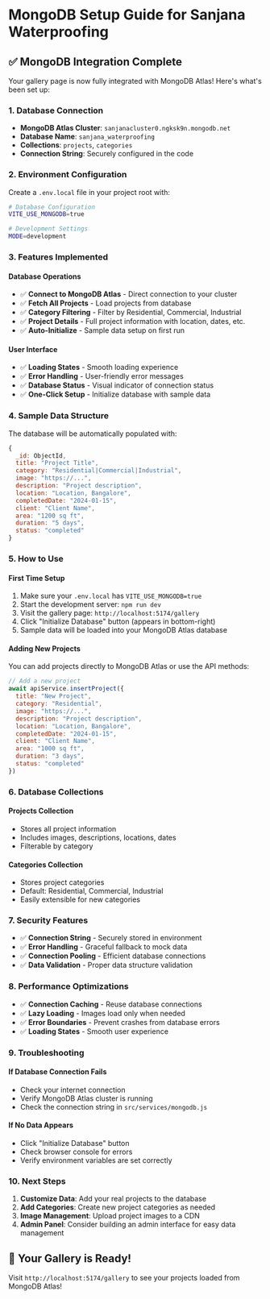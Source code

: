# MongoDB Setup Guide for Sanjana Waterproofing

## ✅ **MongoDB Integration Complete**

Your gallery page is now fully integrated with MongoDB Atlas! Here's what's been set up:

### **1. Database Connection**
- **MongoDB Atlas Cluster**: `sanjanacluster0.ngksk9n.mongodb.net`
- **Database Name**: `sanjana_waterproofing`
- **Collections**: `projects`, `categories`
- **Connection String**: Securely configured in the code

### **2. Environment Configuration**

Create a `.env.local` file in your project root with:

```bash
# Database Configuration
VITE_USE_MONGODB=true

# Development Settings
MODE=development
```

### **3. Features Implemented**

#### **Database Operations**
- ✅ **Connect to MongoDB Atlas** - Direct connection to your cluster
- ✅ **Fetch All Projects** - Load projects from database
- ✅ **Category Filtering** - Filter by Residential, Commercial, Industrial
- ✅ **Project Details** - Full project information with location, dates, etc.
- ✅ **Auto-Initialize** - Sample data setup on first run

#### **User Interface**
- ✅ **Loading States** - Smooth loading experience
- ✅ **Error Handling** - User-friendly error messages
- ✅ **Database Status** - Visual indicator of connection status
- ✅ **One-Click Setup** - Initialize database with sample data

### **4. Sample Data Structure**

The database will be automatically populated with:

```javascript
{
  _id: ObjectId,
  title: "Project Title",
  category: "Residential|Commercial|Industrial",
  image: "https://...",
  description: "Project description",
  location: "Location, Bangalore",
  completedDate: "2024-01-15",
  client: "Client Name",
  area: "1200 sq ft",
  duration: "5 days",
  status: "completed"
}
```

### **5. How to Use**

#### **First Time Setup**
1. Make sure your `.env.local` has `VITE_USE_MONGODB=true`
2. Start the development server: `npm run dev`
3. Visit the gallery page: `http://localhost:5174/gallery`
4. Click "Initialize Database" button (appears in bottom-right)
5. Sample data will be loaded into your MongoDB Atlas database

#### **Adding New Projects**
You can add projects directly to MongoDB Atlas or use the API methods:

```javascript
// Add a new project
await apiService.insertProject({
  title: "New Project",
  category: "Residential",
  image: "https://...",
  description: "Project description",
  location: "Location, Bangalore",
  completedDate: "2024-01-15",
  client: "Client Name",
  area: "1000 sq ft",
  duration: "3 days",
  status: "completed"
})
```

### **6. Database Collections**

#### **Projects Collection**
- Stores all project information
- Includes images, descriptions, locations, dates
- Filterable by category

#### **Categories Collection**
- Stores project categories
- Default: Residential, Commercial, Industrial
- Easily extensible for new categories

### **7. Security Features**

- ✅ **Connection String** - Securely stored in environment
- ✅ **Error Handling** - Graceful fallback to mock data
- ✅ **Connection Pooling** - Efficient database connections
- ✅ **Data Validation** - Proper data structure validation

### **8. Performance Optimizations**

- ✅ **Connection Caching** - Reuse database connections
- ✅ **Lazy Loading** - Images load only when needed
- ✅ **Error Boundaries** - Prevent crashes from database errors
- ✅ **Loading States** - Smooth user experience

### **9. Troubleshooting**

#### **If Database Connection Fails**
- Check your internet connection
- Verify MongoDB Atlas cluster is running
- Check the connection string in `src/services/mongodb.js`

#### **If No Data Appears**
- Click "Initialize Database" button
- Check browser console for errors
- Verify environment variables are set correctly

### **10. Next Steps**

1. **Customize Data**: Add your real projects to the database
2. **Add Categories**: Create new project categories as needed
3. **Image Management**: Upload project images to a CDN
4. **Admin Panel**: Consider building an admin interface for easy data management

## **🎉 Your Gallery is Ready!**

Visit `http://localhost:5174/gallery` to see your projects loaded from MongoDB Atlas!
